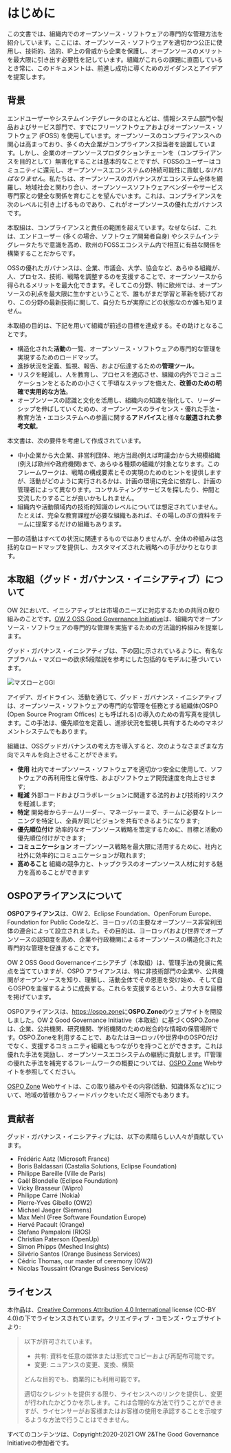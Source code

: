 # はじめに

この文書では、組織内でのオープンソース・ソフトウェアの専門的な管理方法を紹介しています。ここには、オープンソース・ソフトウェアを適切かつ公正に使用し、技術的、法的、IP上の脅威から企業を保護し、オープンソースのメリットを最大限に引き出す必要性を記しています。組織がこれらの課題に直面しているとき常に、このドキュメントは、前進し成功に導くためのガイダンスとアイデアを提案します。

## 背景

エンドユーザーやシステムインテグレータのほとんどは、情報システム部門や製品およびサービス部門で、すでにフリーソフトウェアおよびオープンソース・ソフトウェア (FOSS) を使用しています。オープンソースのコンプライアンスへの関心は高まっており、多くの大企業がコンプライアンス担当者を設置しています。しかし、企業のオープンソースプロダクションチェーンを（コンプライアンスを目的として）無害化することは基本的なことですが、FOSSのユーザーはコミュニティに還元し、オープンソースエコシステムの持続可能性に貢献し*なければなりません*。私たちは、オープンソースのガバナンスがエコシステム全体を網羅し、地域社会と関わり合い、オープンソースソフトウェアベンダーやサービス専門家との健全な関係を育むことを望んでいます。これは、コンプライアンスを次のレベルに引き上げるものであり、これがオープンソースの優れたガバナンスです。

本取組は、コンプライアンスと責任の範囲を超えています。なぜならば、これは、エンドユーザー (多くの場合、ソフトウェア開発者自身) やシステムインテグレータたちで意識を高め、欧州のFOSSエコシステム内で相互に有益な関係を構築することだからです。

OSSの優れたガバナンスは、企業、市議会、大学、協会など、あらゆる組織が、人、プロセス、技術、戦略を調整するのを支援することで、オープンソースから得られるメリットを最大化できます。そしてこの分野、特に欧州では、オープンソースの利点を最大限に生かすということで、誰もがまだ学習と革新を続けており、この分野の最新技術に関して、自分たちが実際にどの状態なのか誰も知りません。

本取組の目的は、下記を用いて組織が前述の目標を達成する。その助けとなることです。
* 構造化された**活動**の一覧、オープンソース・ソフトウェアの専門的な管理を実現するためのロードマップ。
* 進捗状況を定義、監視、報告、および伝達するための**管理ツール**。
* リスクを軽減し、人を教育し、プロセスを適応させ、組織の内外でコミュニケーションをとるための小さくて手頃なステップを備えた、**改善のための明確で実用的な方法**。
* オープンソースの認識と文化を活用し、組織内の知識を強化して、リーダーシップを伸ばしていくための、オープンソースのライセンス・優れた手法・教育方法・エコシステムへの参画に関する**アドバイス**と様々な**厳選された参考文献**。

本文書は、次の要件を考慮して作成されています。
* 中小企業から大企業、非営利団体、地方当局(例えば町議会)から大規模組織(例えば欧州や政府機関)まで、あらゆる種類の組織が対象となります。このフレームワークは、戦略の構成要素とその実現のためのヒントを提供しますが、活動がどのように実行されるかは、計画の環境に完全に依存し、計画の管理者によって異なります。コンサルティングサービスを探したり、仲間と交流したりすることが良いかもしれません。
* 組織内や活動領域内の技術的知識のレベルについては想定されていません。たとえば、完全な教育課程が必要な組織もあれば、その場しのぎの資料をチームに提案するだけの組織もあります。

一部の活動はすべての状況に関連するものではありませんが、全体の枠組みは包括的なロードマップを提供し、カスタマイズされた戦略への手がかりとなります。


## 本取組（グッド・ガバナンス・イニシアティブ）について

OW 2において、イニシアティブとは市場のニーズに対応するための共同の取り組みのことです。[OW 2 OSS Good Governance Initiative](https://www.ow2.org/view/OSS_Governance)は、組織内でオープンソース・ソフトウェアの専門的な管理を実施するための方法論的枠組みを提案します。

グッド・ガバナンス・イニシアティブは、下の図に示されているように、有名なアブラハム・マズローの欲求5段階説を参考にした包括的なモデルに基づいています。

![マズローとGGI](resources/images/ggi_maslow.png)

アイデア、ガイドライン、活動を通じて、グッド・ガバナンス・イニシアティブは、オープンソース・ソフトウェアの専門的な管理を任務とする組織体(OSPO (Open Source Program Offices) とも呼ばれる)の導入のための青写真を提供します。この手法は、優先順位を定義し、進捗状況を監視し共有するためのマネジメントシステムでもあります。

組織は、OSSグッドガバナンスの考え方を導入すると、次のようなさまざまな方向でスキルを向上させることができます。

* **使用** 社内でオープンソース・ソフトウェアを適切かつ安全に使用して、ソフトウェアの再利用性と保守性、およびソフトウェア開発速度を向上させます;
* **軽減** 外部コードおよびコラボレーションに関連する法的および技術的リスクを軽減します;
* **特定** 開発者からチームリーダー、マネージャーまで、チームに必要なトレーニングを特定し、全員が同じビジョンを共有できるようになります;
* **優先順位付け** 効率的なオープンソース戦略を策定するために、目標と活動の優先順位付けができます;
* **コミュニケーション** オープンソース戦略を最大限に活用するために、社内と社外に効率的にコミュニケーションが取れます;
* **高めること** 組織の競争力と、トップクラスのオープンソース人材に対する魅力を高めることができます

## OSPOアライアンスについて

**OSPOアライアンス**は、OW 2、Eclipse Foundation、OpenForum Europe、Foundation for Public Codeなど、ヨーロッパの主要なオープンソース非営利団体の連合によって設立されました。その目的は、ヨーロッパおよび世界でオープンソースの認知度を高め、企業や行政機関によるオープンソースの構造化された専門的な管理を促進することです。

OW 2 OSS Good Governanceイニシアチブ（本取組）は、管理手法の発展に焦点を当てていますが、OSPO アライアンスは、特に非技術部門の企業や、公共機関がオープンソースを知り、理解し、活動全体でその恩恵を受け始め、そして自らOSPOを主催するように成長する。これらを支援するという、より大きな目標を掲げています。

OSPOアライアンスは、<https://ospo.zone>に**OSPO.Zone**のウェブサイトを開設しました。OW 2 Good Governance Initiative（本取組）に基づくOSPO.Zoneは、企業、公共機関、研究機関、学術機関のための総合的な情報の保管場所です。OSPO.Zoneを利用することで、あなたはヨーロッパや世界中のOSPOだけでなく、支援するコミュニティ組織ともつながりを持つことができます。これは優れた手法を奨励し、オープンソースエコシステムの継続に貢献します。IT管理の優れた手法を補完するフレームワークの概要については、[OSPO Zone](https://ospo.zone) Webサイトを参照してください。

[OSPO Zone](https://ospo.zone) Webサイトは、この取り組みやその内容(活動、知識体系など)について、地域の皆様からフィードバックをいただく場所でもあります。

## 貢献者

グッド・ガバナンス・イニシアティブには、以下の素晴らしい人々が貢献しています。

* Frédéric Aatz (Microsoft France)
* Boris Baldassari (Castalia Solutions, Eclipse Foundation)
* Philippe Bareille (Ville de Paris)
* Gaël Blondelle (Eclipse Foundation)
* Vicky Brasseur (Wipro)
* Philippe Carré (Nokia)
* Pierre-Yves Gibello (OW2)
* Michael Jaeger (Siemens)
* Max Mehl (Free Software Foundation Europe)
* Hervé Pacault (Orange)
* Stefano Pampaloni (RIOS)
* Christian Paterson (OpenUp)
* Simon Phipps (Meshed Insights)
* Silvério Santos (Orange Business Services)
* Cédric Thomas, our master of ceremony (OW2)
* Nicolas Toussaint (Orange Business Services)

## ライセンス

本作品は、[Creative Commons Attribution 4.0 International](https://creativecommons.org/licenses/by/4.0/) license (CC-BY 4.0)の下でライセンスされています。クリエイティブ・コモンズ・ウェブサイトより:

> 以下が許可されています。
> * 共有: 資料を任意の媒体または形式でコピーおよび再配布可能です。
> * 変更: ニュアンスの変更、変換、構築
>
> どんな目的でも、商業的にも利用可能です。
>
> 適切なクレジットを提供する限り、ライセンスへのリンクを提供し、変更が行われたかどうかを示します。これは合理的な方法で行うことができますが、ライセンサーがお客様またはお客様の使用を承認することを示唆するような方法で行うことはできません。

すべてのコンテンツは、Copyright:2020-2021 OW 2&The Good Governance Initiativeの参加者です。
